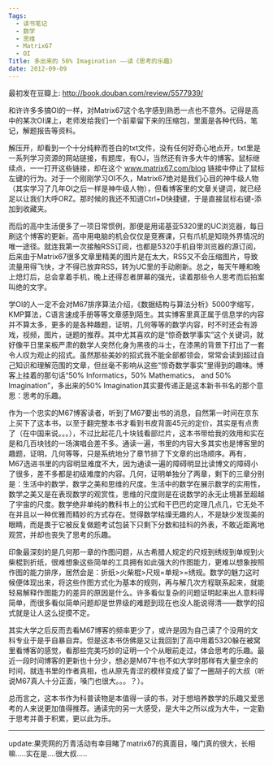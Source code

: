 ```yaml
---
Tags:
  - 读书笔记
  - 数学
  - 思维
  - Matrix67
  - OI
Title: 多出来的 50% Imagination ——读《思考的乐趣》
date: 2012-09-09
---
```


最初发在豆瓣上: http://book.douban.com/review/5577939/

和许许多多搞OI的一样，对Matrix67这个名字感到熟悉一点也不意外。记得是高中的某次OI课上，老师发给我们一个前辈留下来的压缩包，里面是各种代码，笔记，解题报告等资料。

解压开，却看到一个十分纯粹而苍白的txt文件，没有任何好奇心地点开，txt里是一系列学习资源的网站链接，有题库，有OJ，当然还有许多大牛的博客。鼠标继续点，一一打开这些链接，却在这个 www.matrix67.com/blog 链接中停止了鼠标左键的行为。对于一个刚刚学习OI不久，Matrix67绝对是我们心目的神牛级人物（其实学习了几年OI之后一样是神牛级人物），但看博客里的文章关键词，就已经足以让我们大呼ORZ。那时候的我还不知道Ctrl+D快捷键，于是直接鼠标右键-添加到收藏夹。

而后的高中生活便多了一项日常惯例，那便是用诺基亚5320里的UC浏览器，每日刷这个博客的更新。高中用电脑的机会仅仅是竞赛课，只有爪机是知晓外界情况的唯一途径。就连我第一次接触RSS订阅，也都是5320手机自带浏览器的源订阅，后来由于Matrix67很多文章里精美的图片是在太大，RSS又不会压缩图片，导致流量用得飞快，才不得已放弃RSS，转为UC里的手动刷新。总之，每天午睡和晚上熄灯后，总会拿着手机，晚上还得忍者屏幕的强光，读着那些令人思考而后拍案叫绝的文字。 

学OI的人一定不会对M67排序算法介绍，《数据结构与算法分析》5000字缩写，KMP算法，C语言速成手册等等文章感到陌生。其实博客里真正属于信息学的内容并不算太多，更多的是各种趣题，证明，几何等等的数学内容，时不时还会有游戏，视频，图片，谜题的推荐。其中尤其喜欢的是“惊奇数学事实”这个关键词，就好像平日里呆板严肃的数学人突然化身为黑夜的斗士，在漆黑的背景下打出了一套令人叹为观止的招式。虽然那些美妙的招式我不能全部都领会，常常会读到超过自己知识和理解范围的文章，但丝毫不影响从这些“惊奇数学事实”里得到的趣味。博客上挂着的那句话“50% Informatics，50% Mathematics， and 50% Imagination”，多出来的50% Imagination其实要传递正是这本新书书名的那个意思：思考的乐趣。 

作为一个忠实的M67博客读者，听到了M67要出书的消息，自然第一时间在京东上买下了这本书，以至于翻完整本书才看到书皮背面45元的定价，其实是有点贵了（在中国来说。。。），不过比起花几十块钱看部烂片，这本书带给我的效用和实在是和几百块钱的一场演唱会差不多。通读一遍，书里的内容大多其实也是博客里的趣题，证明，几何等等，只是系统地分了章节排了下文章的出场顺序。再有，M67选进书里的内容明显难度不大，因为通读一遍的障碍明显比读博文的障碍小了很多，差不多都是初级难度的内容。几何，证明单独分了两章，剩下的三章分别是：生活中的数学，数学之美和思维的尺度。生活中的数学在展示数学的实用性，数学之美又是在表现数学的观赏性，思维的尺度则是在说数学的永无止境甚至超越了宇宙的尺度。数学绝非单纯的教科书上的公式和干巴巴的定理几点几，它无处不在并且以一种优雅而精妙的方式存在。觉得数学枯燥无趣的人，不是缺少发现美的眼睛，而是畏于它被反复做题考试包装下只剩下分数和挂科的外表，不敢近距离地观赏，并却也丧失了思考的乐趣。 

印象最深刻的是几何那一章的作图问题，从古希腊人规定的尺规到绣规到单规到火柴棍到折纸，很难想象这些简单的工具拥有如此强大的作图能力，更难以想象按照作图的能力排序，居然会是：折纸>火柴棍>尺规=单规>=绣规。数学的魅力这时候便体现出来，将这些作图方式化为基本的规则，再与解几次方程联系起来，就能轻易解释作图能力的差异的原因是什么。许多看似复杂的问题证明起来出人意料得简单，而很多看似简单问题却是世界级的难题到现在也没人能说得清——数学的招式就是让人这么捉摸不定。 

其实大学之后反而去看M67博客的频率更少了，或许是因为自己读了个没用的文科专业于是乎自暴自弃。但是这本书仿佛是又让我回到了高中用着5320躲在被窝里看博客的感觉，看那些完美巧妙的证明一个个从眼前走过，体会思考的乐趣。最近一段时间博客的更新也十分少，想必是M67牛也不如大学时那样有大量空余的时间，就连书里的作者真相，也从原先青涩的模样变成了留了一圈胡子的大叔（听说M67真人十分正面，嗓门也很大。。。？）。 

总而言之，这本书作为科普读物是本值得一读的书，对于想培养数学的乐趣又爱思考的人来说更加值得推荐。通读完的另一大感受，是大牛之所以成为大牛，一定勤于思考并善于积累，更以此为乐。 

----------------- 

update:果壳网的万青活动有幸目睹了matrix67的真面目，嗓门真的很大，长相嘛.....实在是....很大叔.....